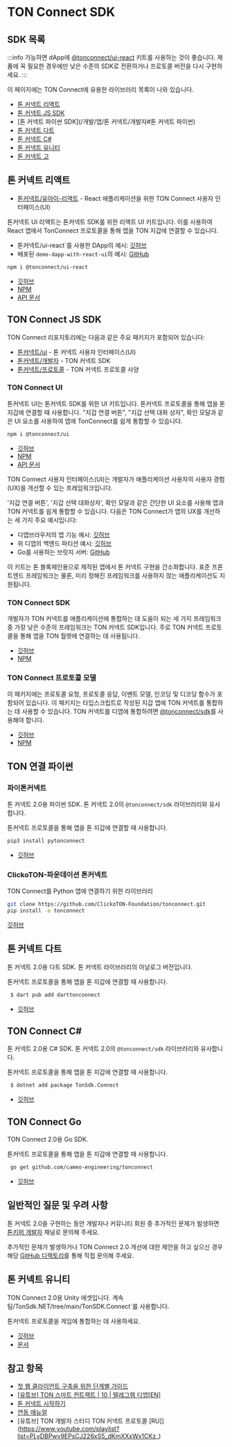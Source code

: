 # TON Connect SDK

## SDK 목록

:::info
가능하면 dApp에 [@tonconnect/ui-react](/develop/dapps/ton-connect/developers#ton-connect-ui-react) 키트를 사용하는 것이 좋습니다. 제품에 꼭 필요한 경우에만 낮은 수준의 SDK로 전환하거나 프로토콜 버전을 다시 구현하세요.
:::

이 페이지에는 TON Connect에 유용한 라이브러리 목록이 나와 있습니다.

- [톤 커넥트 리액트](/개발/앱/톤-커넥트/개발자#톤-커넥트-리액트)
- [톤 커넥트 JS SDK](/개발/앱/톤-커넥트/개발자#톤-커넥트-js-sdk)
- [톤 커넥트 파이썬 SDK](/개발/앱/톤 커넥트/개발자#톤 커넥트 파이썬)
- [톤 커넥트 다트](/개발/앱/톤-커넥트/개발자#톤-커넥트-다트)
- [톤 커넥트 C#](/개발/앱/톤-커넥트/개발자#톤-커넥트-c)
- [톤 커넥트 유니티](/개발/앱/톤-커넥트/개발자#톤-커넥트-유니티)
- [톤 커넥트 고](/개발/앱/톤-커넥트/개발자#톤-커넥트-고)

## 톤 커넥트 리액트

- [톤커넥트/유아이-리액트](/개발/앱/톤커넥트/개발자#톤커넥트-유아이-리액트) - React 애플리케이션을 위한 TON Connect 사용자 인터페이스(UI)

톤커넥트 UI 리액트는 톤커넥트 SDK를 위한 리액트 UI 키트입니다. 이를 사용하여 React 앱에서 TonConnect 프로토콜을 통해 앱을 TON 지갑에 연결할 수 있습니다.

- 톤커넥트/ui-react\`를 사용한 DApp의 예시: [깃허브](https://github.com/ton-connect/demo-dapp-with-react-ui)
- 배포된 `demo-dapp-with-react-ui`의 예시: [GitHub](https://ton-connect.github.io/demo-dapp-with-react-ui/)

```bash
npm i @tonconnect/ui-react
```

- [깃허브](https://github.com/ton-connect/sdk/tree/main/packages/ui-react)
- [NPM](https://www.npmjs.com/package/@tonconnect/ui-react)
- [API 문서](https://ton-connect.github.io/sdk/modules/_tonconnect_ui_react.html)

## TON Connect JS SDK

TON Connect 리포지토리에는 다음과 같은 주요 패키지가 포함되어 있습니다:

- [톤커넥트/ui](/개발/앱/톤커넥트/개발자#톤커넥트-ui) - 톤 커넥트 사용자 인터페이스(UI)
- [톤커넥트/개발자](/개발/앱/톤커넥트/개발자#톤커넥트-sdk) - TON 커넥트 SDK
- [톤커넥트/프로토콜](/개발/앱/톤커넥트/개발자#톤커넥트-프로토콜-모델) - TON 커넥트 프로토콜 사양

### TON Connect UI

톤커넥트 UI는 톤커넥트 SDK를 위한 UI 키트입니다. 톤커넥트 프로토콜을 통해 앱을 톤 지갑에 연결할 때 사용합니다. "지갑 연결 버튼", "지갑 선택 대화 상자", 확인 모달과 같은 UI 요소를 사용하여 앱에 TonConnect를 쉽게 통합할 수 있습니다.

```bash
npm i @tonconnect/ui
```

- [깃허브](https://github.com/ton-connect/sdk/tree/main/packages/ui)
- [NPM](https://www.npmjs.com/package/@tonconnect/ui)
- [API 문서](https://ton-connect.github.io/sdk/modules/_tonconnect_ui.html)

TON Connect 사용자 인터페이스(UI)는 개발자가 애플리케이션 사용자의 사용자 경험(UX)을 개선할 수 있는 프레임워크입니다.

'지갑 연결 버튼', '지갑 선택 대화상자', 확인 모달과 같은 간단한 UI 요소를 사용해 앱과 TON 커넥트를 쉽게 통합할 수 있습니다. 다음은 TON Connect가 앱의 UX를 개선하는 세 가지 주요 예시입니다:

- 디앱브라우저의 앱 기능 예시: [깃허브](https://ton-connect.github.io/demo-dapp/)
- 위 디앱의 백엔드 파티션 예시: [깃허브](https://github.com/ton-connect/demo-dapp-backend)
- Go를 사용하는 브릿지 서버: [GitHub](https://github.com/ton-connect/bridge)

이 키트는 톤 블록체인용으로 제작된 앱에서 톤 커넥트 구현을 간소화합니다. 표준 프론트엔드 프레임워크는 물론, 미리 정해진 프레임워크를 사용하지 않는 애플리케이션도 지원됩니다.

### TON Connect SDK

개발자가 TON 커넥트를 애플리케이션에 통합하는 데 도움이 되는 세 가지 프레임워크 중 가장 낮은 수준의 프레임워크는 TON 커넥트 SDK입니다. 주로 TON 커넥트 프로토콜을 통해 앱을 TON 월렛에 연결하는 데 사용됩니다.

- [깃허브](https://github.com/ton-connect/sdk/tree/main/packages/sdk)
- [NPM](https://www.npmjs.com/package/@tonconnect/sdk)

### TON Connect 프로토콜 모델

이 패키지에는 프로토콜 요청, 프로토콜 응답, 이벤트 모델, 인코딩 및 디코딩 함수가 포함되어 있습니다. 이 패키지는 타입스크립트로 작성된 지갑 앱에 TON 커넥트를 통합하는 데 사용할 수 있습니다. TON 커넥트를 디앱에 통합하려면 [@tonconnect/sdk](https://www.npmjs.com/package/@tonconnect/sdk)를 사용해야 합니다.

- [깃허브](https://github.com/ton-connect/sdk/tree/main/packages/protocol)
- [NPM](https://www.npmjs.com/package/@tonconnect/protocol)

## TON 연결 파이썬

### 파이톤커넥트

톤 커넥트 2.0용 파이썬 SDK. 톤 커넥트 2.0의 `@tonconnect/sdk` 라이브러리와 유사합니다.

톤커넥트 프로토콜을 통해 앱을 톤 지갑에 연결할 때 사용합니다.

```bash
pip3 install pytonconnect
```

- [깃허브](https://github.com/XaBbl4/pytonconnect)

### ClickoTON-파운데이션 톤커넥트

TON Connect를 Python 앱에 연결하기 위한 라이브러리

```bash
git clone https://github.com/ClickoTON-Foundation/tonconnect.git
pip install -e tonconnect
```

[깃허브](https://github.com/ClickoTON-Foundation/tonconnect)

## 톤 커넥트 다트

톤 커넥트 2.0용 다트 SDK. 톤 커넥트 라이브러리의 아날로그 버전입니다.

톤커넥트 프로토콜을 통해 앱을 톤 지갑에 연결할 때 사용합니다.

```bash
 $ dart pub add darttonconnect
```

- [깃허브](https://github.com/romanovichim/dartTonconnect)

## TON Connect C\#

톤 커넥트 2.0용 C# SDK. 톤 커넥트 2.0의 `@tonconnect/sdk` 라이브러리와 유사합니다.

톤커넥트 프로토콜을 통해 앱을 톤 지갑에 연결할 때 사용합니다.

```bash
 $ dotnet add package TonSdk.Connect
```

- [깃허브](https://github.com/continuation-team/TonSdk.NET/tree/main/TonSDK.Connect)

## TON Connect Go

TON Connect 2.0용 Go SDK.

톤커넥트 프로토콜을 통해 앱을 톤 지갑에 연결할 때 사용합니다.

```bash
 go get github.com/cameo-engineering/tonconnect
```

- [깃허브](https://github.com/cameo-engineering/tonconnect)

## 일반적인 질문 및 우려 사항

톤 커넥트 2.0을 구현하는 동안 개발자나 커뮤니티 회원 중 추가적인 문제가 발생하면 [톤키퍼 개발자](https://t.me/tonkeeperdev) 채널로 문의해 주세요.

추가적인 문제가 발생하거나 TON Connect 2.0 개선에 대한 제안을 하고 싶으신 경우 해당 [GitHub 디렉토리](https://github.com/ton-connect/)를 통해 직접 문의해 주세요.

## 톤 커넥트 유니티

TON Connect 2.0용 Unity 에셋입니다. 계속팀/TonSdk.NET/tree/main/TonSDK.Connect\`를 사용합니다.

톤커넥트 프로토콜을 게임에 통합하는 데 사용하세요.

- [깃허브](https://github.com/continuation-team/unity-ton-connect)
- [문서](https://docs.tonsdk.net/user-manual/unity-tonconnect-2.0/getting-started)

## 참고 항목

- [첫 웹 클라이언트 구축을 위한 단계별 가이드](https://ton-community.github.io/tutorials/03-client/)
- [[유튜브] TON 스마트 컨트랙트 | 10 | 텔레그램 디앱[EN]](https://www.youtube.com/watch?v=D6t3eZPdgAU\&t=254s\&ab_channel=AlefmanVladimir%5BEN%5D)
- [톤 커넥트 시작하기](https://github.com/ton-connect/sdk/tree/main/packages/sdk)
- [연동 매뉴얼](/개발/앱/톤-연결/연동)
- [유튜브] TON 개발자 스터디 TON 커넥트 프로토콜 [RU]](https://www.youtube.com/playlist?list=PLyDBPwv9EPsCJ226xS5_dKmXXxWx1CKz_)
